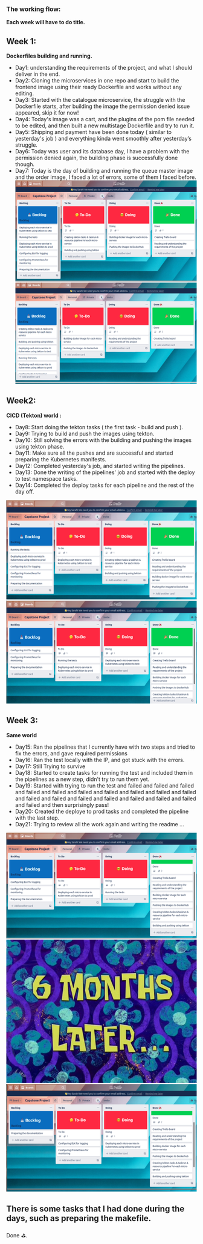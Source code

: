### The working flow:

**Each week will have to do title.**

## Week 1:   

**Dockerfiles building and running.**

- Day1: understanding the requirements of the project, and what I should deliver in the end.
- Day2: Cloning the microservices in one repo and start to build the frontend image using their ready Dockerfile and works without any editing. 
- Day3: Started with the catalogue microservice, the struggle with the Dockerfile starts, after building the image the permission denied issue appeared, skip it for now!
- Day4: Today's image was a cart, and the plugins of the pom file needed to be edited, and then built a new multistage Dockerfile and try to run it.
- Day5: Shipping and payment have been done today ( similar to yesterday's job ) and everything kinda went smoothly after yesterday’s struggle.
- Day6: Today was user and its database day, I have a problem with the permission denied again, the building phase is successfully done though.
- Day7: Today is the day of building and running the queue master image and the order image, I faced a lot of errors, some of them I faced before.    
![Test Image 1](image/week1.png)
![Test Image 2](image/week1-2.png)

## Week2:  

**CICD (Tekton) world :**

- Day8: Start doing the tekton tasks ( the first task - build and push ). 
- Day9: Trying to build and push the images using tekton. 
- Day10: Still solving the errors with the building and pushing the images using tekton phase. 
- Day11: Make sure all the pushes and are successful and started preparing the Kubernetes manifests.
- Day12: Completed yesterday's job, and started writing the pipelines.
- Day13: Done the writing of the pipelines' job and started with the deploy to test namespace tasks. 
- Day14: Completed the deploy tasks for each pipeline and the rest of the day off. 

![Test Image 3](image/week2.png)
![Test Image 4](image/week-2-2.png)

## Week 3:

**Same world**

- Day15: Ran the pipelines that I currently have with two steps and tried to fix the errors, and gave required permissions 
- Day16: Ran the test locally with the IP, and got stuck with the errors. 
- Day17: Still Trying to survive 
- Day18: Started to create tasks for running the test and included them in the pipelines as a new step, didn't try to run them yet. 
- Day19:  Started with trying to run the test and failed and failed and failed and failed and failed and failed and failed and failed and failed and failed and failed and failed and failed and failed and failed and failed and failed and failed and then surprisingly pass!
- Day20: Created the deploye to prod tasks and completed the pipeline with the last step. 
- Day21: Trying to review all the work again and writing the readme ... 

![Test Image 5](image/week3-1.png)
![Test Image 6](image/later.jpg)
![Test Image 7](image/week3-2.png)

## There is some tasks that I had done during the days, such as preparing the makefile. 

Done :golf:.
